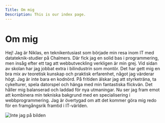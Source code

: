```yaml
---
Title: Om mig
Description: This is our index page.
---
```


Om mig
==========================

Hej! Jag är Niklas, en teknikentusiast som började min resa inom IT med datateknik-studier på Chalmers. Där fick jag en solid bas i programmering, men insåg efter ett tag att webbutveckling verkligen är min grej. Vid sidan av skolan har jag jobbat extra i bilindustrin som montör. Det har gett mig en bra mix av teoretisk kunskap och praktisk erfarenhet, något jag värderar högt. Jag är inte bara en kodnörd. På fritiden älskar jag att styrketräna, ta cykelturer, spela datorspel och hänga med min fantastiska flickvän. Det håller mig balanserad och laddad för nya utmaningar. Nu ser jag fram emot att kombinera min tekniska bakgrund med en specialisering i webbprogrammering. Jag är övertygad om att det kommer göra mig redo för en framgångsrik framtid i IT-världen.

<img class="main-image" src="assets/img/int_jag.jpg" alt="Inte jag på bilden">
